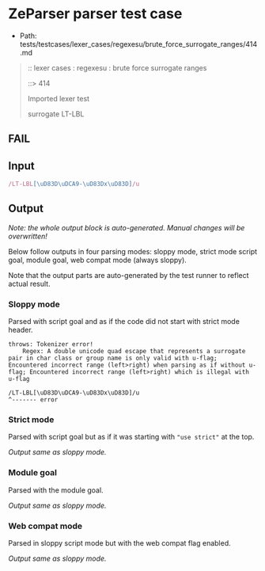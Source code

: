 # ZeParser parser test case

- Path: tests/testcases/lexer_cases/regexesu/brute_force_surrogate_ranges/414.md

> :: lexer cases : regexesu : brute force surrogate ranges
>
> ::> 414
>
> Imported lexer test
>
> surrogate LT-LBL

## FAIL

## Input

`````js
/LT-LBL[\uD83D\uDCA9-\uD83Dx\uD83D]/u
`````

## Output

_Note: the whole output block is auto-generated. Manual changes will be overwritten!_

Below follow outputs in four parsing modes: sloppy mode, strict mode script goal, module goal, web compat mode (always sloppy).

Note that the output parts are auto-generated by the test runner to reflect actual result.

### Sloppy mode

Parsed with script goal and as if the code did not start with strict mode header.

`````
throws: Tokenizer error!
    Regex: A double unicode quad escape that represents a surrogate pair in char class or group name is only valid with u-flag; Encountered incorrect range (left>right) when parsing as if without u-flag; Encountered incorrect range (left>right) which is illegal with u-flag

/LT-LBL[\uD83D\uDCA9-\uD83Dx\uD83D]/u
^------- error
`````

### Strict mode

Parsed with script goal but as if it was starting with `"use strict"` at the top.

_Output same as sloppy mode._

### Module goal

Parsed with the module goal.

_Output same as sloppy mode._

### Web compat mode

Parsed in sloppy script mode but with the web compat flag enabled.

_Output same as sloppy mode._
